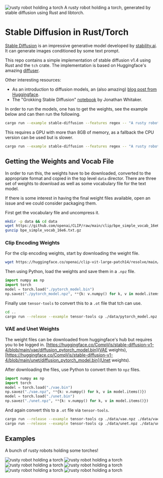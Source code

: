 ![rusty robot holding a torch](media/robot13.jpg)
A rusty robot holding a torch, generated by stable diffusion using Rust and libtorch.

# Stable Diffusion in Rust/Torch

[Stable Diffusion](https://stability.ai/blog/stable-diffusion-public-release) is an impressive
generative model developed by [stability.ai](https://stability.ai). It can generate images
conditioned by some text prompt.

This repo contains a simple implementation of stable diffusion v1.4 using Rust and the
`tch` crate. The implementation is based on Huggingface's amazing
[diffuser](https://huggingface.co/blog/annotated-diffusion).

Other interesting resources:
- As an introduction to diffusion models, an (also amazing) [blog post from Huggingface](https://huggingface.co/blog/annotated-diffusion).
- The "Grokking Stable Diffusion" [notebook](https://colab.research.google.com/drive/1dlgggNa5Mz8sEAGU0wFCHhGLFooW_pf1?usp=sharing) by Jonathan Whitaker.

In order to run the models, one has to get the weights, see the example below and can then run
the following.

```bash
cargo run --example stable-diffusion --features regex -- "A rusty robot holding a fire torch."
```

This requires a GPU with more than 8GB of memory, as a fallback the CPU version can be used
but is slower.

```bash
cargo run --example stable-diffusion --features regex -- "A rusty robot holding a fire torch." cpu
```

## Getting the Weights and Vocab File

In order to run this, the weights have to be downloaded, converted to the appropriate
format and copied in the top level `data` director. There are three set of weights to
download as well as some vocabulary file for the text model.

If there is some interest in having the final weight files available, open an issue and
we could consider packaging them.

First get the vocabulary file and uncompress it.

```bash
mkdir -p data && cd data
wget https://github.com/openai/CLIP/raw/main/clip/bpe_simple_vocab_16e6.txt.gz
gunzip bpe_simple_vocab_16e6.txt.gz
```

### Clip Encoding Weights

For the clip encoding weights, start by downloading the weight file.

```bash
wget https://huggingface.co/openai/clip-vit-large-patch14/resolve/main/pytorch_model.bin
```

Then using Python, load the weights and save them in a `.npz` file.

```python
import numpy as np
import torch
model = torch.load("./pytorch_model.bin")
np.savez("./pytorch_model.npz", **{k: v.numpy() for k, v in model.items() if "text_model" in k})
```

Finally use `tensor-tools` to convert this to a `.ot` file that tch can use.

```bash
cd ..
cargo run --release --example tensor-tools cp ./data/pytorch_model.npz ./data/pytorch_model.ot
```

### VAE and Unet Weights

The weight files can be downloaded from huggingface's hub but requires you to be logged in.
[https://huggingface.co/CompVis/stable-diffusion-v1-4/blob/main/vae/diffusion_pytorch_model.bin](VAE weights), [https://huggingface.co/CompVis/stable-diffusion-v1-4/blob/main/unet/diffusion_pytorch_model.bin](Unet weights).

After downloading the files, use Python to convert them to `npz` files.

```python
import numpy as np
import torch
model = torch.load("./vae.bin")
np.savez("./vae.npz", **{k: v.numpy() for k, v in model.items()})
model = torch.load("./unet.bin")
np.savez("./unet.npz", **{k: v.numpy() for k, v in model.items()})
```

And again convert this to a `.ot` file via `tensor-tools`.

```bash
cargo run --release --example tensor-tools cp ./data/vae.npz ./data/vae.ot
cargo run --release --example tensor-tools cp ./data/unet.npz ./data/unet.ot
```

## Examples

A bunch of rusty robots holding some torches!

![rusty robot holding a torch](media/robot3.jpg)
![rusty robot holding a torch](media/robot4.jpg)
![rusty robot holding a torch](media/robot7.jpg)
![rusty robot holding a torch](media/robot8.jpg)
![rusty robot holding a torch](media/robot11.jpg)
![rusty robot holding a torch](media/robot13.jpg)
